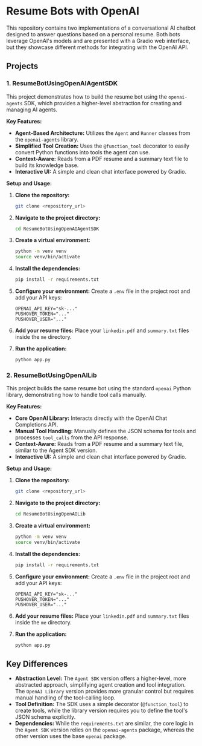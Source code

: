 # Resume Bots with OpenAI

This repository contains two implementations of a conversational AI chatbot designed to answer questions based on a personal resume. Both bots leverage OpenAI's models and are presented with a Gradio web interface, but they showcase different methods for integrating with the OpenAI API.

## Projects

### 1. ResumeBotUsingOpenAIAgentSDK

This project demonstrates how to build the resume bot using the `openai-agents` SDK, which provides a higher-level abstraction for creating and managing AI agents.

**Key Features:**
- **Agent-Based Architecture:** Utilizes the `Agent` and `Runner` classes from the `openai-agents` library.
- **Simplified Tool Creation:** Uses the `@function_tool` decorator to easily convert Python functions into tools the agent can use.
- **Context-Aware:** Reads from a PDF resume and a summary text file to build its knowledge base.
- **Interactive UI:** A simple and clean chat interface powered by Gradio.

**Setup and Usage:**

1.  **Clone the repository:**
    ```bash
    git clone <repository_url>
    ```

2.  **Navigate to the project directory:**
    ```bash
    cd ResumeBotUsingOpenAIAgentSDK
    ```

3.  **Create a virtual environment:**
    ```bash
    python -m venv venv
    source venv/bin/activate
    ```

4.  **Install the dependencies:**
    ```bash
    pip install -r requirements.txt
    ```

5.  **Configure your environment:**
    Create a `.env` file in the project root and add your API keys:
    ```
    OPENAI_API_KEY="sk-..."
    PUSHOVER_TOKEN="..."
    PUSHOVER_USER="..."
    ```

6.  **Add your resume files:**
    Place your `linkedin.pdf` and `summary.txt` files inside the `me` directory.

7.  **Run the application:**
    ```bash
    python app.py
    ```

### 2. ResumeBotUsingOpenAILib

This project builds the same resume bot using the standard `openai` Python library, demonstrating how to handle tool calls manually.

**Key Features:**
- **Core OpenAI Library:** Interacts directly with the OpenAI Chat Completions API.
- **Manual Tool Handling:** Manually defines the JSON schema for tools and processes `tool_calls` from the API response.
- **Context-Aware:** Reads from a PDF resume and a summary text file, similar to the Agent SDK version.
- **Interactive UI:** A simple and clean chat interface powered by Gradio.

**Setup and Usage:**

1.  **Clone the repository:**
    ```bash
    git clone <repository_url>
    ```

2.  **Navigate to the project directory:**
    ```bash
    cd ResumeBotUsingOpenAILib
    ```

3.  **Create a virtual environment:**
    ```bash
    python -m venv venv
    source venv/bin/activate
    ```

4.  **Install the dependencies:**
    ```bash
    pip install -r requirements.txt
    ```

5.  **Configure your environment:**
    Create a `.env` file in the project root and add your API keys:
    ```
    OPENAI_API_KEY="sk-..."
    PUSHOVER_TOKEN="..."
    PUSHOVER_USER="..."
    ```

6.  **Add your resume files:**
    Place your `linkedin.pdf` and `summary.txt` files inside the `me` directory.

7.  **Run the application:**
    ```bash
    python app.py
    ```

## Key Differences

- **Abstraction Level:** The `Agent SDK` version offers a higher-level, more abstracted approach, simplifying agent creation and tool integration. The `OpenAI Library` version provides more granular control but requires manual handling of the tool-calling loop.
- **Tool Definition:** The SDK uses a simple decorator (`@function_tool`) to create tools, while the library version requires you to define the tool's JSON schema explicitly.
- **Dependencies:** While the `requirements.txt` are similar, the core logic in the `Agent SDK` version relies on the `openai-agents` package, whereas the other version uses the base `openai` package.
